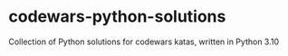 # codewars-python-solutions
Collection of Python solutions for codewars katas, written in Python 3.10
